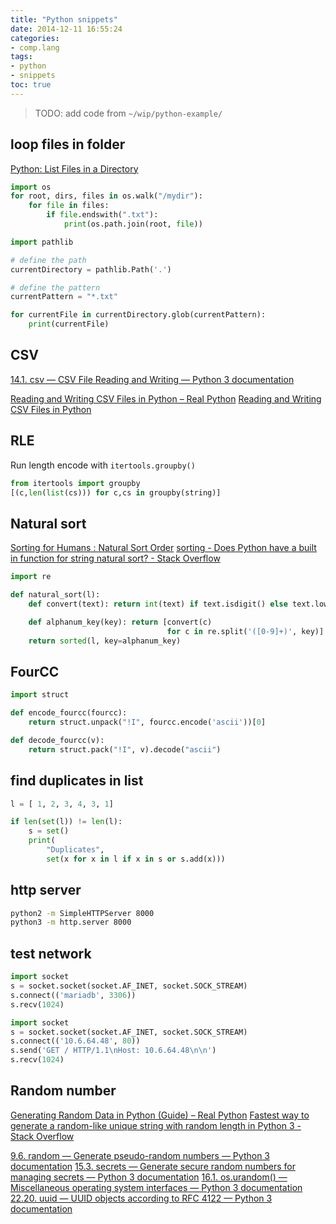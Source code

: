 ```yaml
---
title: "Python snippets"
date: 2014-12-11 16:55:24
categories:
- comp.lang
tags:
- python
- snippets
toc: true
---
```


> TODO: add code from `~/wip/python-example/`

## loop files in folder

[Python: List Files in a Directory](http://stackabuse.com/python-list-files-in-a-directory/)

```python
import os
for root, dirs, files in os.walk("/mydir"):
    for file in files:
        if file.endswith(".txt"):
            print(os.path.join(root, file))
```

```python
import pathlib

# define the path
currentDirectory = pathlib.Path('.')

# define the pattern
currentPattern = "*.txt"

for currentFile in currentDirectory.glob(currentPattern):
    print(currentFile)
```

## CSV

[14.1. csv — CSV File Reading and Writing — Python 3 documentation](https://docs.python.org/3/library/csv.html)

[Reading and Writing CSV Files in Python – Real Python](https://realpython.com/python-csv/)
[Reading and Writing CSV Files in Python](http://stackabuse.com/reading-and-writing-csv-files-in-python/)

## RLE

Run length encode with `itertools.groupby()`

```py
from itertools import groupby 
[(c,len(list(cs))) for c,cs in groupby(string)]
```

## Natural sort

[Sorting for Humans : Natural Sort Order](https://blog.codinghorror.com/sorting-for-humans-natural-sort-order/)
[sorting - Does Python have a built in function for string natural sort? - Stack Overflow](https://stackoverflow.com/questions/4836710/does-python-have-a-built-in-function-for-string-natural-sort)

```python
import re

def natural_sort(l):
    def convert(text): return int(text) if text.isdigit() else text.lower()

    def alphanum_key(key): return [convert(c)
                                   for c in re.split('([0-9]+)', key)]
    return sorted(l, key=alphanum_key)
```

## FourCC


```python
import struct

def encode_fourcc(fourcc):
    return struct.unpack("!I", fourcc.encode('ascii'))[0]

def decode_fourcc(v):
    return struct.pack("!I", v).decode("ascii")
```

## find duplicates in list

```python
l = [ 1, 2, 3, 4, 3, 1]

if len(set(l)) != len(l):
    s = set()
    print(
        "Duplicates",
        set(x for x in l if x in s or s.add(x)))
```

## http server

```sh
python2 -m SimpleHTTPServer 8000
python3 -m http.server 8000
```

## test network

```python
import socket
s = socket.socket(socket.AF_INET, socket.SOCK_STREAM)
s.connect(('mariadb', 3306))
s.recv(1024)
```

```python
import socket
s = socket.socket(socket.AF_INET, socket.SOCK_STREAM)
s.connect(('10.6.64.48', 80))
s.send('GET / HTTP/1.1\nHost: 10.6.64.48\n\n')
s.recv(1024)
```

## Random number

[Generating Random Data in Python (Guide) – Real Python](https://realpython.com/python-random/)
[Fastest way to generate a random-like unique string with random length in Python 3 - Stack Overflow](https://stackoverflow.com/questions/48421142/fastest-way-to-generate-a-random-like-unique-string-with-random-length-in-python/48421303#48421303)

[9.6. random — Generate pseudo-random numbers — Python 3 documentation](https://docs.python.org/3/library/random.html)
[15.3. secrets — Generate secure random numbers for managing secrets — Python 3 documentation](https://docs.python.org/3/library/secrets.html)
[16.1. os.urandom() — Miscellaneous operating system interfaces — Python 3 documentation](https://docs.python.org/3/library/os.html#os.urandom)
[22.20. uuid — UUID objects according to RFC 4122 — Python 3 documentation](https://docs.python.org/3/library/uuid.html)
